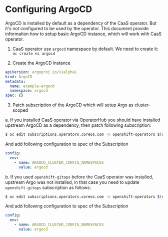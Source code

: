 # Configuring ArgoCD
ArgoCD is installed by default as a dependency of the CaaS operator. But it's not configured to be used by the operator.
This document provide information how to setup basic ArgoCD instance, which will work with CaaS operator.

1. CaaS operator use `argocd` namespace by default. We need to create it:
   ```oc create ns argocd```

2. Create the ArgoCD instance
```yaml
apiVersion: argoproj.io/v1alpha1
kind: ArgoCD
metadata:
  name: example-argocd
  namespace: argocd
spec: {}
```

3. Patch subscription of the ArgoCD which will setup Argo as cluster-scoped

  a. If you installed CaaS operator via OperatorHub you should have installed upstream ArgoCD
     as a dependency, then patch following subscription:

```bash
$ oc edit subscriptions.operators.coreos.com -n openshift-operators $(oc get subscriptions.operators.coreos.com -n openshift-operators -l operators.coreos.com/argocd-operator.openshift-operators="" -o=jsonpath='{.items[0].metadata.name}')
```

And add following configuration to spec of the Subscription

```yaml
config:
  env:
    - name: ARGOCD_CLUSTER_CONFIG_NAMESPACES
      value: argocd
```

  b. If you used `openshift-gitops` before the CaaS operator was installed, upstream Argo was not installed, in
     that case you need to update `openshift-gitops` subscription as follows:

```bash
$ oc edit subscriptions.operators.coreos.com -n openshift-operators $(oc get subscriptions.operators.coreos.com -n openshift-operators -l operators.coreos.com/openshift-gitops-operator.openshift-operators="" -o=jsonpath='{.items[0].metadata.name}')
```

And add following configuration to spec of the Subscription

```yaml
config:
  env:
    - name: ARGOCD_CLUSTER_CONFIG_NAMESPACES
      value: argocd
```
